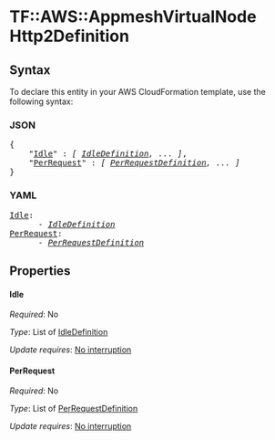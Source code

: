 # TF::AWS::AppmeshVirtualNode Http2Definition

## Syntax

To declare this entity in your AWS CloudFormation template, use the following syntax:

### JSON

<pre>
{
    "<a href="#idle" title="Idle">Idle</a>" : <i>[ <a href="idledefinition.md">IdleDefinition</a>, ... ]</i>,
    "<a href="#perrequest" title="PerRequest">PerRequest</a>" : <i>[ <a href="perrequestdefinition.md">PerRequestDefinition</a>, ... ]</i>
}
</pre>

### YAML

<pre>
<a href="#idle" title="Idle">Idle</a>: <i>
      - <a href="idledefinition.md">IdleDefinition</a></i>
<a href="#perrequest" title="PerRequest">PerRequest</a>: <i>
      - <a href="perrequestdefinition.md">PerRequestDefinition</a></i>
</pre>

## Properties

#### Idle

_Required_: No

_Type_: List of <a href="idledefinition.md">IdleDefinition</a>

_Update requires_: [No interruption](https://docs.aws.amazon.com/AWSCloudFormation/latest/UserGuide/using-cfn-updating-stacks-update-behaviors.html#update-no-interrupt)

#### PerRequest

_Required_: No

_Type_: List of <a href="perrequestdefinition.md">PerRequestDefinition</a>

_Update requires_: [No interruption](https://docs.aws.amazon.com/AWSCloudFormation/latest/UserGuide/using-cfn-updating-stacks-update-behaviors.html#update-no-interrupt)

